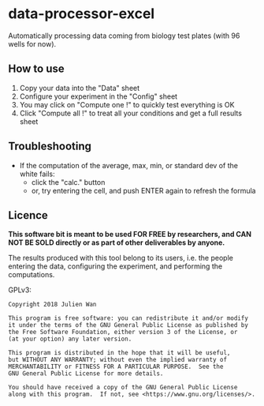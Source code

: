 # data-processor-excel
Automatically processing data coming from biology test plates (with 96 wells for now).

## How to use

1. Copy your data into the "Data" sheet
2. Configure your experiment in the "Config" sheet
3. You may click on "Compute one !" to quickly test everything is OK
4. Click "Compute all !" to treat all your conditions and get a full results sheet

## Troubleshooting

* If the computation of the average, max, min, or standard dev of the white fails:
  - click the "calc." button 
  - or, try entering the cell, and push ENTER again to refresh the formula

## Licence

**This software bit is meant to be used FOR FREE by researchers, and CAN NOT BE SOLD directly or as part of other deliverables by anyone.**

The results produced with this tool belong to its users, i.e. the people entering the data, configuring the experiment, and performing the computations.

GPLv3:

    Copyright 2018 Julien Wan

    This program is free software: you can redistribute it and/or modify
    it under the terms of the GNU General Public License as published by
    the Free Software Foundation, either version 3 of the License, or
    (at your option) any later version.

    This program is distributed in the hope that it will be useful,
    but WITHOUT ANY WARRANTY; without even the implied warranty of
    MERCHANTABILITY or FITNESS FOR A PARTICULAR PURPOSE.  See the
    GNU General Public License for more details.

    You should have received a copy of the GNU General Public License
    along with this program.  If not, see <https://www.gnu.org/licenses/>.

